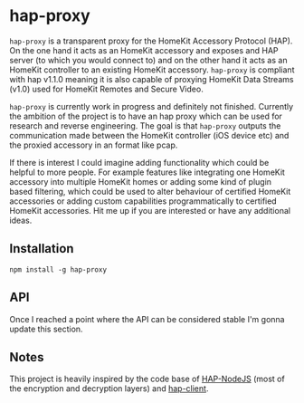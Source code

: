 # hap-proxy

`hap-proxy` is a transparent proxy for the HomeKit Accessory Protocol (HAP).
On the one hand it acts as an HomeKit accessory and exposes and HAP server (to which you would connect to)
and on the other hand it acts as an HomeKit controller to an existing HomeKit accessory.
`hap-proxy` is compliant with hap v1.1.0 meaning it is also capable of proxying HomeKit Data Streams (v1.0) used for
HomeKit Remotes and Secure Video.

`hap-proxy` is currently work in progress and definitely not finished.
Currently the ambition of the project is to have an hap proxy which can be used for research and reverse engineering.
The goal is that  `hap-proxy` outputs the communication made between the HomeKit controller (iOS device etc) and the
proxied accessory in an format like pcap.

If there is interest I could imagine adding functionality which could be helpful to more people.
For example features like integrating one HomeKit accessory into multiple HomeKit homes or adding some kind of
plugin based filtering, which could be used to alter behaviour of certified HomeKit accessories or adding custom
capabilities programmatically to certified HomeKit accessories.
Hit me up if you are interested or have any additional ideas.

## Installation

```
npm install -g hap-proxy
```

## API

Once I reached a point where the API can be considered stable I'm gonna update this section.

## Notes

This project is heavily inspired by the code base of [HAP-NodeJS](https://github.com/KhaosT/HAP-NodeJS)
(most of the encryption and decryption layers) and [hap-client](https://github.com/forty2/hap-client).
